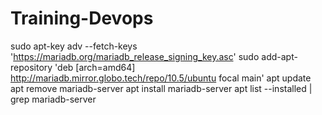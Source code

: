 # Training-Devops

sudo apt-key adv --fetch-keys 'https://mariadb.org/mariadb_release_signing_key.asc'
sudo add-apt-repository 'deb [arch=amd64] http://mariadb.mirror.globo.tech/repo/10.5/ubuntu focal main'
apt update
apt remove mariadb-server
apt install mariadb-server
apt list --installed | grep mariadb-server
